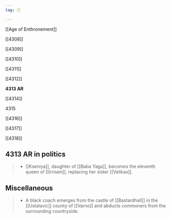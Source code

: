 ```yaml
---
tag: 🕛

---
```

[[Age of Enthronement]]


[[4308]]

[[4309]]

[[4310]]

[[4311]]

[[4312]]

**4313 AR**

[[4314]]

4315

[[4316]]

[[4317]]

[[4318]]



## 4313 AR in politics

>  - [[Kseniya]], daughter of [[Baba Yaga]], becomes the eleventh queen of [[Irrisen]], replacing her sister [[Velikas]].


## Miscellaneous

>  - A black coach emerges from the castle of [[Bastardhall]] in the [[Ustalavic]] county of [[Varno]] and abducts commoners from the surrounding countryside.







